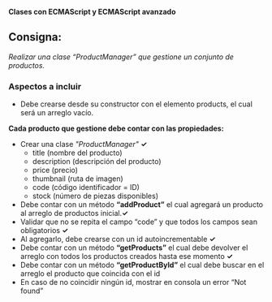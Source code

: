 **Clases con ECMAScript y ECMAScript avanzado**

## Consigna:
*Realizar una clase “ProductManager” que gestione un conjunto de productos.* 

### Aspectos a incluir
- Debe crearse desde su constructor con el elemento products, el cual será un arreglo vacío.

**Cada producto que gestione debe contar con las propiedades:**
- Crear una clase *"ProductManager"*  **✓**
    - title (nombre del producto) 
    - description (descripción del producto)
    - price (precio)
    - thumbnail (ruta de imagen)
    - code (código identificador = ID)
    - stock (número de piezas disponibles)
- Debe contar con un método **“addProduct”** el cual agregará un producto al arreglo de productos inicial.**✓**
- Validar que no se repita el campo “code” y que todos los campos sean obligatorios **✓**
- Al agregarlo, debe crearse con un id autoincrementable **✓**
- Debe contar con un método **“getProducts”** el cual debe devolver el arreglo con todos los productos creados hasta ese momento **✓**
- Debe contar con un método **“getProductById”** el cual debe buscar en el arreglo el producto que coincida con el id 
- En caso de no coincidir ningún id, mostrar en consola un error “Not found”
